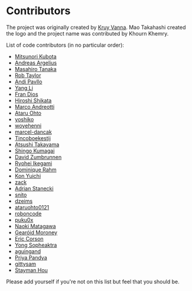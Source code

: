Contributors
============

The project was originally created by [Kruy Vanna](https://github.com/kruyvanna). Mao Takahashi created the logo and the project name was contributed by Khourn Khemry.

List of code contributors (in no particular order):

* [Mitsunori Kubota](https://github.com/anatoo)
* [Andreas Argelius](https://github.com/argelius)
* [Masahiro Tanaka](https://github.com/masahirotanaka)
* [Rob Taylor](https://github.com/OnsenUI/OnsenUI/graphs/contributors)
* [Andi Pavllo](https://github.com/andipavllo)
* [Yang Li](https://github.com/idealhack)
* [Fran Dios](https://github.com/frandiox)
* [Hiroshi Shikata](https://github.com/shika22)
* [Marco Andreotti](https://github.com/marqu3z)
* [Ataru Ohto](https://github.com/AtaruOhto)
* [yoshiko](https://github.com/yoshiko-pg)
* [woyehenni](https://github.com/woyehenni)
* [marcel-dancak](https://github.com/marcel-dancak)
* [Tincoboekestij](https://github.com/Tincoboekestij)
* [Atsushi Takayama](https://github.com/atakayama)
* [Shingo Kumagai](https://github.com/shingo-kumagai)
* [David Zumbrunnen](https://github.com/zumbrunnen)
* [Ryohei Ikegami](https://github.com/seanchas116)
* [Dominique Rahm](https://github.com/d3orn)
* [Kon Yuichi](https://github.com/konpyu)
* [zack](https://github.com/zack24q)
* [Adrian Stanecki](https://github.com/astanecki)
* [snito](https://github.com/snito)
* [dzeims](https://github.com/dzeims)
* [ataruohto0121](https://github.com/ataruohto0121)
* [roboncode](https://github.com/roboncode)
* [puku0x](https://github.com/puku0x)
* [Naoki Matagawa](https://github.com/asial-matagawa)
* [Gearóid Moroney](https://github.com/asialgearoid)
* [Eric Corson](https://github.com/emccorson)
* [Yong Sopheaktra](https://github.com/yong-asial)
* [aguingand](https://github.com/aguingand)
* [Priya Pandya](https://github.com/MetalDent)
* [gittysam](https://github.com/gittysam)
* [Stayman Hou](https://github.com/StaymanHou)

Please add yourself if you're not on this list but feel that you should be.
